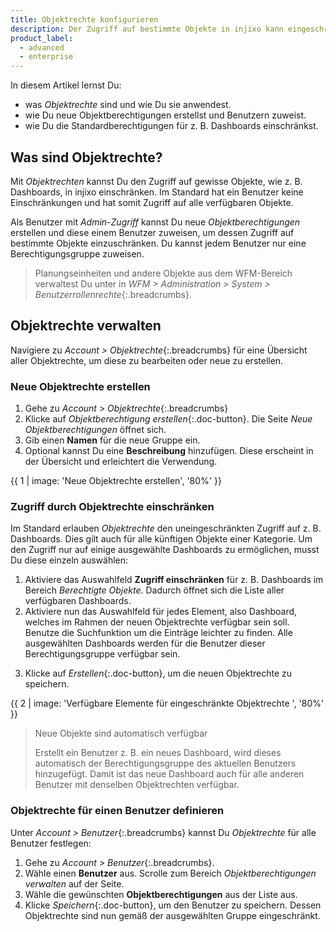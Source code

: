 ```yaml
---
title: Objektrechte konfigurieren
description: Der Zugriff auf bestimmte Objekte in injixo kann eingeschränkt werden, sodass Benutzer nur eine Teilmenge z. B. aller Dashboards sehen.
product_label:
  - advanced
  - enterprise
---
```


In diesem Artikel lernst Du:

- was _Objektrechte_ sind und wie Du sie anwendest.
- wie Du neue Objektberechtigungen erstellst und Benutzern zuweist.
- wie Du die Standardberechtigungen für z. B. Dashboards einschränkst.

## Was sind Objektrechte?

Mit _Objektrechten_ kannst Du den Zugriff auf gewisse Objekte, wie z. B. Dashboards, in injixo einschränken. Im Standard hat ein Benutzer keine Einschränkungen und hat somit Zugriff auf alle verfügbaren Objekte.

Als Benutzer mit _Admin-Zugriff_ kannst Du neue _Objektberechtigungen_ erstellen und diese einem Benutzer zuweisen, um dessen Zugriff auf bestimmte Objekte einzuschränken. Du kannst jedem Benutzer nur eine Berechtigungsgruppe zuweisen.

> Planungseinheiten und andere Objekte aus dem WFM-Bereich verwaltest Du unter in _WFM > Administration > System > Benutzerrollenrechte_{:.breadcrumbs}.

## Objektrechte verwalten

Navigiere zu _Account > Objektrechte_{:.breadcrumbs} für eine Übersicht aller Objektrechte, um diese zu bearbeiten oder neue zu erstellen.

### Neue Objektrechte erstellen

1. Gehe zu _Account > Objektrechte_{:.breadcrumbs}
2. Klicke auf _Objektberechtigung erstellen_{:.doc-button}. Die Seite _Neue Objektberechtigungen_ öffnet sich.
3. Gib einen **Namen** für die neue Gruppe ein.
4. Optional kannst Du eine **Beschreibung** hinzufügen. Diese erscheint in der Übersicht und erleichtert die Verwendung.

{{ 1 | image: 'Neue Objektrechte erstellen', '80%' }}

### Zugriff durch Objektrechte einschränken

Im Standard erlauben _Objektrechte_ den uneingeschränkten Zugriff auf z. B. Dashboards. Dies gilt auch für alle künftigen Objekte einer Kategorie. Um den Zugriff nur auf einige ausgewählte Dashboards zu ermöglichen, musst Du diese einzeln auswählen:

1. Aktiviere das Auswahlfeld **Zugriff einschränken** für z. B. Dashboards im Bereich _Berechtigte Objekte_. Dadurch öffnet sich die Liste aller verfügbaren Dashboards.
2. Aktiviere nun das Auswahlfeld für jedes Element, also Dashboard, welches im Rahmen der neuen Objektrechte verfügbar sein soll. Benutze die Suchfunktion um die Einträge leichter zu finden. Alle ausgewählten Dashboards werden für die Benutzer dieser Berechtigungsgruppe verfügbar sein.
<!-- not in yet --> <!-- Repeat step 1 and 2 for other object types if needed. -->
3. Klicke auf _Erstellen_{:.doc-button}, um die neuen Objektrechte zu speichern.

{{ 2 | image: 'Verfügbare Elemente für eingeschränkte Objektrechte ', '80%' }}

> Neue Objekte sind automatisch verfügbar
>
> Erstellt ein Benutzer z. B. ein neues Dashboard, wird dieses automatisch der Berechtigungsgruppe des aktuellen Benutzers hinzugefügt. Damit ist das neue Dashboard auch für alle anderen Benutzer mit denselben Objektrechten verfügbar.

### Objektrechte für einen Benutzer definieren

Unter _Account > Benutzer_{:.breadcrumbs} kannst Du _Objektrechte_ für alle Benutzer festlegen:

1. Gehe zu _Account > Benutzer_{:.breadcrumbs}.
2. Wähle einen **Benutzer** aus. Scrolle zum Bereich _Objektberechtigungen verwalten_ auf der Seite.
3. Wähle die gewünschten **Objektberechtigungen** aus der Liste aus.
4. Klicke _Speichern_{:.doc-button}, um den Benutzer zu speichern. Dessen Objektrechte sind nun gemäß der ausgewählten Gruppe eingeschränkt.
